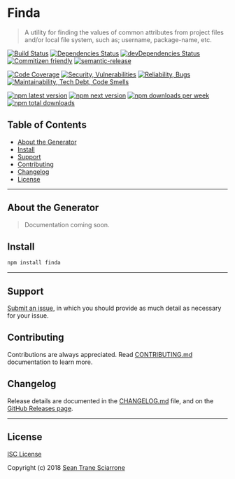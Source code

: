 # Finda

> A utility for finding the values of common attributes from project files and/or local file system, such as; username, package-name, etc.

[![Build Status](https://travis-ci.com/seantrane/finda.svg?branch=master)](https://travis-ci.com/seantrane/finda) [![Dependencies Status](https://david-dm.org/seantrane/finda/status.svg)](https://david-dm.org/seantrane/finda) [![devDependencies Status](https://david-dm.org/seantrane/finda/dev-status.svg)](https://david-dm.org/seantrane/finda?type=dev) [![Commitizen friendly](https://img.shields.io/badge/commitizen-friendly-brightgreen.svg)](http://commitizen.github.io/cz-cli/) [![semantic-release](https://img.shields.io/badge/%20%20%F0%9F%93%A6%F0%9F%9A%80-semantic--release-e10079.svg)](https://github.com/semantic-release/semantic-release)

[![Code Coverage](https://sonarcloud.io/api/project_badges/measure?project=seantrane%3Afinda&metric=coverage)](https://sonarcloud.io/component_measures?id=seantrane%3Afinda&metric=coverage) [![Security, Vulnerabilities](https://sonarcloud.io/api/project_badges/measure?project=seantrane%3Afinda&metric=security_rating)](https://sonarcloud.io/component_measures?id=seantrane%3Afinda&metric=Security) [![Reliability, Bugs](https://sonarcloud.io/api/project_badges/measure?project=seantrane%3Afinda&metric=reliability_rating)](https://sonarcloud.io/component_measures?id=seantrane%3Afinda&metric=Reliability) [![Maintainability, Tech Debt, Code Smells](https://sonarcloud.io/api/project_badges/measure?project=seantrane%3Afinda&metric=sqale_rating)](https://sonarcloud.io/component_measures?id=seantrane%3Afinda&metric=Maintainability)

[![npm latest version](https://img.shields.io/npm/v/finda/latest.svg)](https://www.npmjs.com/package/finda) [![npm next version](https://img.shields.io/npm/v/finda/next.svg)](https://www.npmjs.com/package/finda) [![npm downloads per week](https://img.shields.io/npm/dw/finda.svg)](https://www.npmjs.com/package/finda) [![npm total downloads](https://img.shields.io/npm/dt/finda.svg)](https://www.npmjs.com/package/finda)

## Table of Contents

- [About the Generator](#about)
- [Install](#install)
- [Support](#support)
- [Contributing](#contributing)
- [Changelog](#changelog)
- [License](#license)

---

## About the Generator <a id="about"></a>

> Documentation coming soon.

## Install <a id="install"></a>

```sh
npm install finda
```

---

## Support <a id="support"></a>

[Submit an issue](https://github.com/seantrane/finda/issues/new), in which you should provide as much detail as necessary for your issue.

## Contributing <a id="contributing"></a>

Contributions are always appreciated. Read [CONTRIBUTING.md](https://github.com/seantrane/finda/blob/master/CONTRIBUTING.md) documentation to learn more.

## Changelog <a id="changelog"></a>

Release details are documented in the [CHANGELOG.md](https://github.com/seantrane/finda/blob/master/CHANGELOG.md) file, and on the [GitHub Releases page](https://github.com/seantrane/finda/releases).

---

## License <a id="license"></a>

[ISC License](https://github.com/seantrane/finda/blob/master/LICENSE)

Copyright (c) 2018 [Sean Trane Sciarrone](https://github.com/seantrane)
